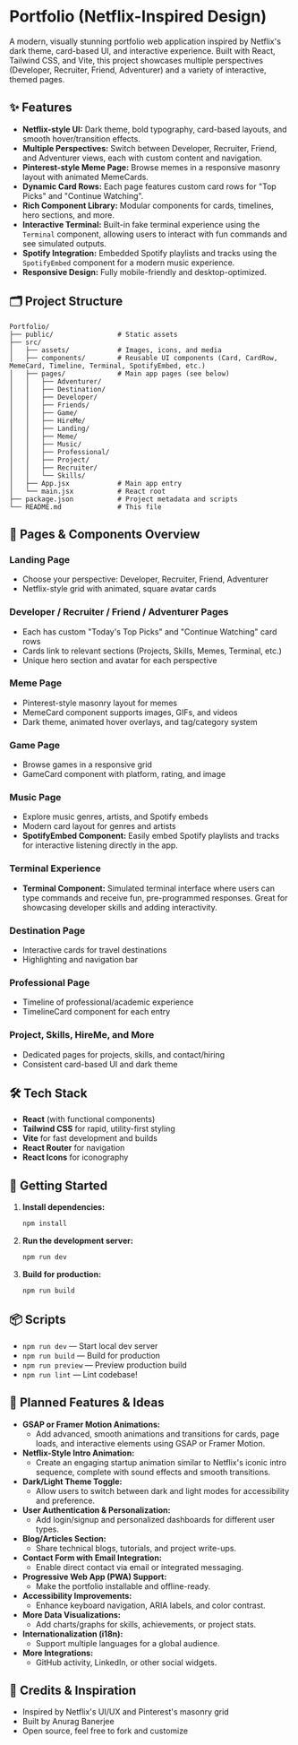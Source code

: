 # Portfolio (Netflix-Inspired Design)

A modern, visually stunning portfolio web application inspired by Netflix's dark theme, card-based UI, and interactive experience. Built with React, Tailwind CSS, and Vite, this project showcases multiple perspectives (Developer, Recruiter, Friend, Adventurer) and a variety of interactive, themed pages.

## ✨ Features

- **Netflix-style UI:** Dark theme, bold typography, card-based layouts, and smooth hover/transition effects.
- **Multiple Perspectives:** Switch between Developer, Recruiter, Friend, and Adventurer views, each with custom content and navigation.
- **Pinterest-style Meme Page:** Browse memes in a responsive masonry layout with animated MemeCards.
- **Dynamic Card Rows:** Each page features custom card rows for "Top Picks" and "Continue Watching".
- **Rich Component Library:** Modular components for cards, timelines, hero sections, and more.
- **Interactive Terminal:** Built-in fake terminal experience using the `Terminal` component, allowing users to interact with fun commands and see simulated outputs.
- **Spotify Integration:** Embedded Spotify playlists and tracks using the `SpotifyEmbed` component for a modern music experience.
- **Responsive Design:** Fully mobile-friendly and desktop-optimized.

## 🗂️ Project Structure

```
Portfolio/
├── public/                # Static assets
├── src/
│   ├── assets/            # Images, icons, and media
│   ├── components/        # Reusable UI components (Card, CardRow, MemeCard, Timeline, Terminal, SpotifyEmbed, etc.)
│   ├── pages/             # Main app pages (see below)
│   │   ├── Adventurer/
│   │   ├── Destination/
│   │   ├── Developer/
│   │   ├── Friends/
│   │   ├── Game/
│   │   ├── HireMe/
│   │   ├── Landing/
│   │   ├── Meme/
│   │   ├── Music/
│   │   ├── Professional/
│   │   ├── Project/
│   │   ├── Recruiter/
│   │   └── Skills/
│   ├── App.jsx            # Main app entry
│   └── main.jsx           # React root
├── package.json           # Project metadata and scripts
└── README.md              # This file
```

## 📄 Pages & Components Overview

### Landing Page

- Choose your perspective: Developer, Recruiter, Friend, Adventurer
- Netflix-style grid with animated, square avatar cards

### Developer / Recruiter / Friend / Adventurer Pages

- Each has custom "Today's Top Picks" and "Continue Watching" card rows
- Cards link to relevant sections (Projects, Skills, Memes, Terminal, etc.)
- Unique hero section and avatar for each perspective

### Meme Page

- Pinterest-style masonry layout for memes
- MemeCard component supports images, GIFs, and videos
- Dark theme, animated hover overlays, and tag/category system

### Game Page

- Browse games in a responsive grid
- GameCard component with platform, rating, and image

### Music Page

- Explore music genres, artists, and Spotify embeds
- Modern card layout for genres and artists
- **SpotifyEmbed Component:** Easily embed Spotify playlists and tracks for interactive listening directly in the app.

### Terminal Experience

- **Terminal Component:** Simulated terminal interface where users can type commands and receive fun, pre-programmed responses. Great for showcasing developer skills and adding interactivity.

### Destination Page

- Interactive cards for travel destinations
- Highlighting and navigation bar

### Professional Page

- Timeline of professional/academic experience
- TimelineCard component for each entry

### Project, Skills, HireMe, and More

- Dedicated pages for projects, skills, and contact/hiring
- Consistent card-based UI and dark theme

## 🛠️ Tech Stack

- **React** (with functional components)
- **Tailwind CSS** for rapid, utility-first styling
- **Vite** for fast development and builds
- **React Router** for navigation
- **React Icons** for iconography

## 🚀 Getting Started

1. **Install dependencies:**
   ```bash
   npm install
   ```
2. **Run the development server:**
   ```bash
   npm run dev
   ```
3. **Build for production:**
   ```bash
   npm run build
   ```

## 📦 Scripts

- `npm run dev` — Start local dev server
- `npm run build` — Build for production
- `npm run preview` — Preview production build
- `npm run lint` — Lint codebase!

## 🧩 Planned Features & Ideas

- **GSAP or Framer Motion Animations:**
  - Add advanced, smooth animations and transitions for cards, page loads, and interactive elements using GSAP or Framer Motion.
- **Netflix-Style Intro Animation:**
  - Create an engaging startup animation similar to Netflix's iconic intro sequence, complete with sound effects and smooth transitions.
- **Dark/Light Theme Toggle:**
  - Allow users to switch between dark and light modes for accessibility and preference.
- **User Authentication & Personalization:**
  - Add login/signup and personalized dashboards for different user types.
- **Blog/Articles Section:**
  - Share technical blogs, tutorials, and project write-ups.
- **Contact Form with Email Integration:**
  - Enable direct contact via email or integrated messaging.
- **Progressive Web App (PWA) Support:**
  - Make the portfolio installable and offline-ready.
- **Accessibility Improvements:**
  - Enhance keyboard navigation, ARIA labels, and color contrast.
- **More Data Visualizations:**
  - Add charts/graphs for skills, achievements, or project stats.
- **Internationalization (i18n):**
  - Support multiple languages for a global audience.
- **More Integrations:**
  - GitHub activity, LinkedIn, or other social widgets.

## 📢 Credits & Inspiration

- Inspired by Netflix's UI/UX and Pinterest's masonry grid
- Built by Anurag Banerjee
- Open source, feel free to fork and customize
